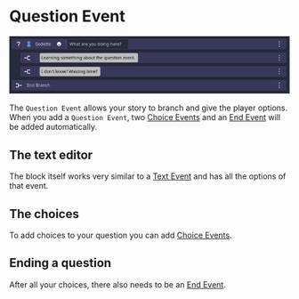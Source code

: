 # Question Event
![image](./Images/Event_Question.PNG)

The `Question Event` allows your story to branch and give the player options. 
When you add a `Question Event`, two [Choice Events](./011.md) and an [End Event](./013.md) will be added automatically.

## The text editor
The block itself works very similar to a [Text Event](./000.md) and has all the options of that event.

## The choices
To add choices to your question you can add [Choice Events](./011.md). 

## Ending a question
After all your choices, there also needs to be an [End Event](./013.md).